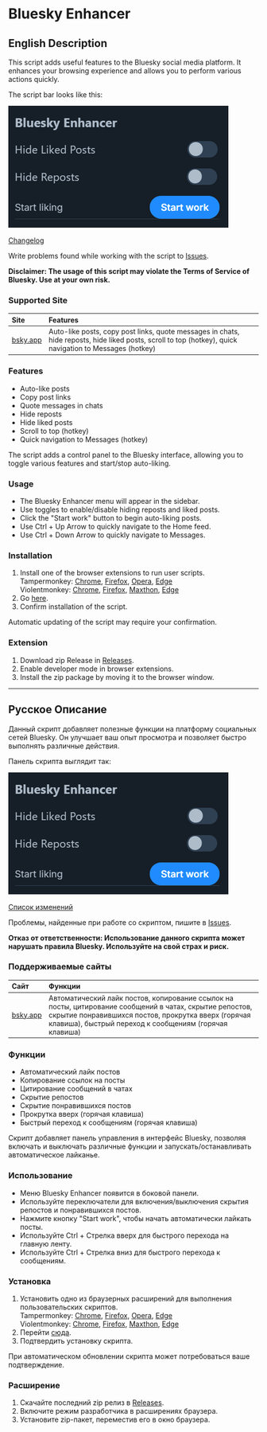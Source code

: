 # Bluesky Enhancer

## English Description
This script adds useful features to the Bluesky social media platform. It enhances your browsing experience and allows you to perform various actions quickly.

The script bar looks like this:

<img src="images/script_bar_v.1.0.png" title="The script bar" alt="The script bar">

[Changelog](CHANGELOG.md)

Write problems found while working with the script to [Issues](https://github.com/MAX1MDEV/BlueskyEnhancer/issues).

**Disclaimer: The usage of this script may violate the Terms of Service of Bluesky. Use at your own risk.**

### Supported Site
| Site               | Features
| :----------------- | :-----------------
| [bsky.app](https://bsky.app/) | Auto-like posts, copy post links, quote messages in chats, hide reposts, hide liked posts, scroll to top (hotkey), quick navigation to Messages (hotkey)

### Features
- Auto-like posts
- Copy post links
- Quote messages in chats
- Hide reposts
- Hide liked posts
- Scroll to top (hotkey)
- Quick navigation to Messages (hotkey)

The script adds a control panel to the Bluesky interface, allowing you to toggle various features and start/stop auto-liking.

### Usage
- The Bluesky Enhancer menu will appear in the sidebar.
- Use toggles to enable/disable hiding reposts and liked posts.
- Click the "Start work" button to begin auto-liking posts.
- Use Ctrl + Up Arrow to quickly navigate to the Home feed.
- Use Ctrl + Down Arrow to quickly navigate to Messages.

### Installation
1. Install one of the browser extensions to run user scripts.  
   Tampermonkey: [Chrome](https://chrome.google.com/webstore/detail/tampermonkey/dhdgffkkebhmkfjojejmpbldmpobfkfo), [Firefox](https://addons.mozilla.org/en-US/firefox/addon/tampermonkey/), [Opera](https://addons.opera.com/en/extensions/details/tampermonkey-beta/), [Edge](https://microsoftedge.microsoft.com/addons/detail/tampermonkey/iikmkjmpaadaobahmlepeloendndfphd)  
   Violentmonkey: [Chrome](https://chrome.google.com/webstore/detail/violentmonkey/jinjaccalgkegednnccohejagnlnfdag), [Firefox](https://addons.mozilla.org/en-US/firefox/addon/violentmonkey/), [Maxthon](https://extension.maxthon.com/detail/index.php?view_id=1680), [Edge](https://microsoftedge.microsoft.com/addons/detail/violentmonkey/eeagobfjdenkkddmbclomhiblgggliao)  
2. Go [here](/../../raw/main/BlueskyEnhancer.user.js).
3. Confirm installation of the script.

Automatic updating of the script may require your confirmation.

### Extension
1. Download zip Release in [Releases](https://github.com/MAX1MDEV/BlueskyEnhancer/releases).
2. Enable developer mode in browser extensions.
3. Install the zip package by moving it to the browser window.

***

## Русское Описание
Данный скрипт добавляет полезные функции на платформу социальных сетей Bluesky. Он улучшает ваш опыт просмотра и позволяет быстро выполнять различные действия.

Панель скрипта выглядит так:

<img src="images/script_bar_v.1.0.png" title="Панель скрипта" alt="Панель скрипта">

[Список изменений](CHANGELOG.md)

Проблемы, найденные при работе со скриптом, пишите в [Issues](https://github.com/MAX1MDEV/BlueskyEnhancer/issues).

**Отказ от ответственности: Использование данного скрипта может нарушать правила Bluesky. Используйте на свой страх и риск.**

### Поддерживаемые сайты
| Сайт               | Функции
| :----------------- | :-----------------
| [bsky.app](https://bsky.app/) | Автоматический лайк постов, копирование ссылок на посты, цитирование сообщений в чатах, скрытие репостов, скрытие понравившихся постов, прокрутка вверх (горячая клавиша), быстрый переход к сообщениям (горячая клавиша)

### Функции
- Автоматический лайк постов
- Копирование ссылок на посты
- Цитирование сообщений в чатах
- Скрытие репостов
- Скрытие понравившихся постов
- Прокрутка вверх (горячая клавиша)
- Быстрый переход к сообщениям (горячая клавиша)

Скрипт добавляет панель управления в интерфейс Bluesky, позволяя включать и выключать различные функции и запускать/останавливать автоматическое лайканье.

### Использование
- Меню Bluesky Enhancer появится в боковой панели.
- Используйте переключатели для включения/выключения скрытия репостов и понравившихся постов.
- Нажмите кнопку "Start work", чтобы начать автоматически лайкать посты.
- Используйте Ctrl + Стрелка вверх для быстрого перехода на главную ленту.
- Используйте Ctrl + Стрелка вниз для быстрого перехода к сообщениям.

### Установка
1. Установить одно из браузерных расширений для выполнения пользовательских скриптов.  
   Tampermonkey: [Chrome](https://chrome.google.com/webstore/detail/tampermonkey/dhdgffkkebhmkfjojejmpbldmpobfkfo?hl=ru), [Firefox](https://addons.mozilla.org/ru/firefox/addon/tampermonkey/), [Opera](https://addons.opera.com/ru/extensions/details/tampermonkey-beta/), [Edge](https://microsoftedge.microsoft.com/addons/detail/tampermonkey/iikmkjmpaadaobahmlepeloendndfphd?hl=ru-RU)  
   Violentmonkey: [Chrome](https://chrome.google.com/webstore/detail/violentmonkey/jinjaccalgkegednnccohejagnlnfdag?hl=ru), [Firefox](https://addons.mozilla.org/ru/firefox/addon/violentmonkey/), [Maxthon](https://extension.maxthon.com/detail/index.php?view_id=1680), [Edge](https://microsoftedge.microsoft.com/addons/detail/violentmonkey/eeagobfjdenkkddmbclomhiblgggliao?hl=ru-RU)   
2. Перейти [сюда](/../../raw/main/BlueskyEnhancer.user.js).
3. Подтвердить установку скрипта.

При автоматическом обновлении скрипта может потребоваться ваше подтверждение.

### Расширение
1. Скачайте последний zip релиз в [Releases](https://github.com/MAX1MDEV/BlueskyEnhancer/releases).
2. Включите режим разработчика в расширениях браузера.
3. Установите zip-пакет, переместив его в окно браузера.
